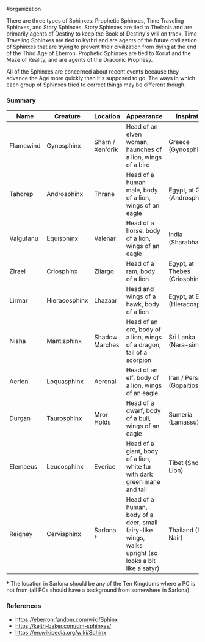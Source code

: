  #organization 

There are three types of Sphinxes: Prophetic Sphinxes, Time Traveling Sphinxes, and Story Sphinxes. Story Sphinxes are tied to Thelanis and are primarily agents of Destiny to keep the Book of Destiny's will on track. Time Traveling Sphinxes are tied to Kythri and are agents of the future civilization of Sphinxes that are trying to prevent their civilization from dying at the end of the Third Age of Eberron. Prophetic Sphinxes are tied to Xoriat and the Maze of Reality, and are agents of the Draconic Prophesy.

All of the Sphinxes are concerned about recent events because they advance the Age more quickly than it's supposed to go. The ways in which each group of Sphinxes tried to correct things may be different though.

### Summary

| Name | Creature | Location | Appearance | Inspiration |
| ---- | ---- | ---- | ---- | ---- |
| Flamewind | Gynosphinx | Sharn / Xen'drik | Head of an elven woman, haunches of a lion, wings of a bird | Greece (Gynosphinx) |
| Tahorep | Androsphinx | Thrane | Head of a human male, body of a lion, wings of an eagle | Egypt, at Giza (Androsphinx) |
| Valgutanu | Equisphinx | Valenar | Head of a horse, body of a lion, wings of an eagle | India (Sharabha) |
| Zirael | Criosphinx | Zilargo | Head of a ram, body of a lion | Egypt, at Thebes (Criosphinx) |
| Lirmar | Hieracosphinx | Lhazaar | Head and wings of a hawk, body of a lion | Egypt, at Edfu (Hieracosphinx) |
| Nisha | Mantisphinx | Shadow Marches | Head of an orc, body of a lion, wings of a dragon, tail of a scorpion | Sri Lanka (Nara-simha) |
| Aerion | Loquasphinx | Aerenal | Head of an elf, body of a lion, wings of an eagle | Iran / Persia (Gopaitioshah) |
| Durgan | Taurosphinx | Mror Holds | Head of a dwarf, body of a bull, wings of an eagle | Sumeria (Lamassu) |
| Elemaeus | Leucosphinx | Everice | Head of a giant, body of a lion, white fur with dark green mane and tail | Tibet (Snow Lion) |
| Reigney | Cervisphinx | Sarlona † | Head of a human, body of a deer, small fairy-like wings, walks upright (so looks a bit like a satyr) | Thailand (Nora Nair) |

† The location in Sarlona should be any of the Ten Kingdoms where a PC is not from (all PCs should have a background from somewhere in Sarlona).

### References

* https://eberron.fandom.com/wiki/Sphinx
* https://keith-baker.com/dm-sphinxes/
* https://en.wikipedia.org/wiki/Sphinx
